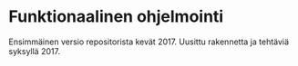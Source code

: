 # Funktionaalinen ohjelmointi

Ensimmäinen versio repositorista kevät 2017.
Uusittu rakennetta ja tehtäviä syksyllä 2017.
